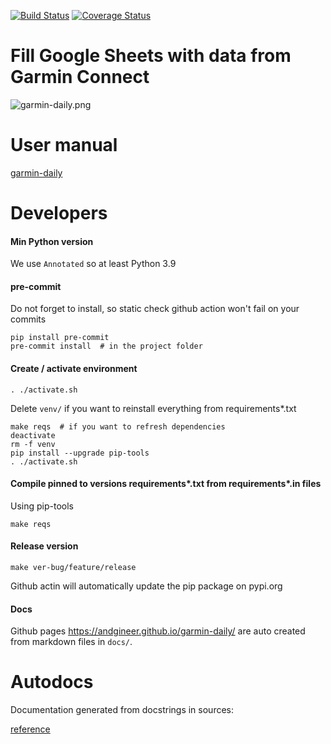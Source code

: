 [![Build Status](https://github.com/andgineer/garmin-daily/workflows/Test/badge.svg)](https://github.com/andgineer/garmin-daily/actions)
[![Coverage Status](https://coveralls.io/repos/github/andgineer/garmin-daily/badge.svg?branch=main)](https://coveralls.io/github/andgineer/garmin-daily?branch=main)
# Fill Google Sheets with data from Garmin Connect

![garmin-daily.png](https://andgineer.github.io/garmin-daily/garmin-daily.png)

# User manual

[garmin-daily](https://andgineer.github.io/garmin-daily/)

# Developers

#### Min Python version

We use `Annotated` so at least Python 3.9

#### pre-commit

Do not forget to install, so static check github action won't fail on your commits

    pip install pre-commit
    pre-commit install  # in the project folder

#### Create / activate environment
    . ./activate.sh

Delete `venv/` if you want to reinstall everything from requirements*.txt

    make reqs  # if you want to refresh dependencies
    deactivate
    rm -f venv
    pip install --upgrade pip-tools
    . ./activate.sh

#### Compile pinned to versions requirements*.txt from requirements*.in files
Using pip-tools

    make reqs

#### Release version
    make ver-bug/feature/release

Github actin will automatically update the pip package on pypi.org

#### Docs

Github pages https://andgineer.github.io/garmin-daily/ are auto created from markdown files
in `docs/`.

# Autodocs

Documentation generated from docstrings in sources:

[reference](https://andgineer.github.io/garmin-daily/docstrings/)
